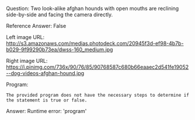 Question: Two look-alike afghan hounds with open mouths are reclining side-by-side and facing the camera directly.

Reference Answer: False

Left image URL: http://s3.amazonaws.com/medias.photodeck.com/20945f3d-ef98-4b7b-b029-9f99290b73ea/dwss-160_medium.jpg

Right image URL: https://i.pinimg.com/736x/90/76/85/90768587c680b66eaaec2d541fe19052--dog-videos-afghan-hound.jpg

Program:

```
The provided program does not have the necessary steps to determine if the statement is true or false.
```
Answer: Runtime error: 'program'

